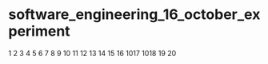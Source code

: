 # software_engineering_16_october_experiment
1
2
3
4
5
6
7
8
9
10
11
12
13
14
15
16
1017
1018
19
20
